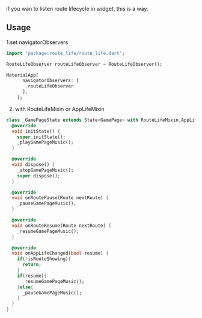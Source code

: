 
if you wan to listen route lifecycle in widget, this is a way.

## Usage

1.set navigatorObservers

```dart
import 'package:route_life/route_life.dart';

RouteLifeObserver routeLifeObserver = RouteLifeObserver();

MaterialApp(
      navigatorObservers: [
        routeLifeObserver
      ],
    );
```
2. with RouteLifeMixin or AppLifeMixin

```dart
class _GamePageState extends State<GamePage> with RouteLifeMixin,AppLifeMixin{
  @override
  void initState() {
    super.initState();
    _playGamePageMusic();
  }

  @override
  void dispose() {
    _stopGamePageMusic();
    super.dispose();
  }

  @override
  void onRoutePause(Route nextRoute) {
    _pauseGamePageMusic();
  }

  @override
  void onRouteResume(Route nextRoute) {
    _resumeGamePageMusic();
  }

  @override
  void onAppLifeChanged(bool resume) {
    if(!isRouteShowing){
      return;
    }
    if(resume){
      _resumeGamePageMusic();
    }else{
      _pauseGamePageMusic();
    }
  }
}
```
